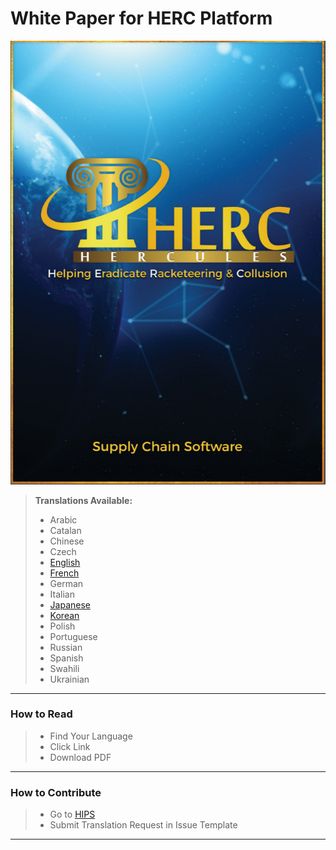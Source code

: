 # White Paper for HERC Platform

![HERCWPCover](https://github.com/HERCone/whitepaper/blob/master/cover.PNG)

>**Translations Available:**
> - Arabic
> - Catalan 
> - Chinese 
> - Czech 
> - [English](https://s3.us-east-2.amazonaws.com/hercmedia/Herc-English-Whitepaper.pdf) 
> - [French](https://s3.us-east-2.amazonaws.com/hercmedia/Herc-Whitepaper-French.pdf) 
> - German
> - Italian 
> - [Japanese](https://s3.us-east-2.amazonaws.com/hercmedia/herc-whitepaper_japanese.pdf)
> - [Korean](https://s3.us-east-2.amazonaws.com/hercmedia/Hercules-Whitepaper-Korean.pdf)
> - Polish
> - Portuguese
> - Russian
> - Spanish 
> - Swahili
> - Ukrainian 

--------
### How to Read
 > - Find Your Language
 > - Click Link
 > - Download PDF
--------
### How to Contribute
 > - Go to [HIPS](https://github.com/hercone/hips)
 > - Submit Translation Request in Issue Template
--------
